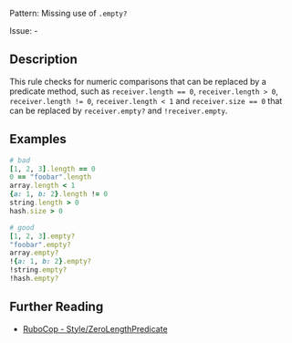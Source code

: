 Pattern: Missing use of `.empty?`

Issue: -

## Description

This rule checks for numeric comparisons that can be replaced
by a predicate method, such as `receiver.length == 0`,
`receiver.length > 0`, `receiver.length != 0`,
`receiver.length < 1` and `receiver.size == 0` that can be
replaced by `receiver.empty?` and `!receiver.empty`.

## Examples

```ruby
# bad
[1, 2, 3].length == 0
0 == "foobar".length
array.length < 1
{a: 1, b: 2}.length != 0
string.length > 0
hash.size > 0

# good
[1, 2, 3].empty?
"foobar".empty?
array.empty?
!{a: 1, b: 2}.empty?
!string.empty?
!hash.empty?
```

## Further Reading

* [RuboCop - Style/ZeroLengthPredicate](https://docs.rubocop.org/rubocop/cops_style.html#stylezerolengthpredicate)
